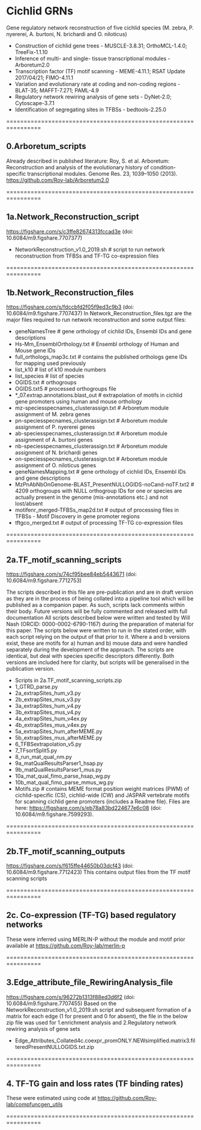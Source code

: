 # Cichlid GRNs
Gene regulatory network reconstruction of five cichlid species (M. zebra, P. nyererei, A. burtoni, N. brichardi and O. niloticus)

- Construction of cichlid gene trees - MUSCLE-3.8.31; OrthoMCL-1.4.0; TreeFix-1.1.10 
- Inference of multi- and single- tissue transcriptional modules - Arboretum2.0 
- Transcription factor (TF) motif scanning  - MEME-4.11.1; RSAT Update 2017/04/21; FIMO-4.11.1 
- Variation and evolutionary rate at coding and non-coding regions - BLAT-35; MAFFT-7.271; PAML-4.9 
- Regulatory network rewiring analysis of gene sets - DyNet-2.0; Cytoscape-3.7.1
- Identification of segregating sites in TFBSs - bedtools-2.25.0

================================================================

## 0.Arboretum_scripts
Already described in published literature: Roy, S. et al. Arboretum: Reconstruction and analysis of the evolutionary history of condition-specific transcriptional modules. Genome Res. 23, 1039–1050 (2013).
https://github.com/Roy-lab/Arboretum2.0

================================================================

## 1a.Network_Reconstruction_script
https://figshare.com/s/c3ffe82674313fccad3e (doi: 10.6084/m9.figshare.7707377)
- NetworkReconstruction_v1.0_2019.sh # script to run network reconstruction from TFBSs and TF-TG co-expression files

================================================================

## 1b.Network_Reconstruction_files
https://figshare.com/s/fdccbfd2f05f9ed3c9b3 (doi: 10.6084/m9.figshare.7707437)
In Network_Reconstruction_files.tgz are the major files required to run network reconstruction and some output files:
- geneNamesTree # gene orthology of cichlid IDs, Ensembl IDs and gene descriptions
- Hs-Mm_EnsemblOrthology.txt # Ensembl orthology of Human and Mouse gene IDs
- full_orthologs_map3c.txt # contains the published orthologs gene IDs for mapping used previously
- list_k10 # list of k10 module numbers
- list_species # list of species
- OGIDS.txt # orthogroups
- OGIDS.txt5 # processed orthogroups file
- *_07.extrap.annotations.blast_out # extrapolation of motifs in cichlid gene promoters using human and mouse orthology 
- mz-speciesspecnames_clusterassign.txt # Arboretum module assignment of M. zebra genes
- pn-speciesspecnames_clusterassign.txt # Arboretum module assignment of P. nyererei genes
- ab-speciesspecnames_clusterassign.txt # Arboretum module assignment of A. burtoni genes
- nb-speciesspecnames_clusterassign.txt # Arboretum module assignment of N. brichardi genes
- on-speciesspecnames_clusterassign.txt # Arboretum module assignment of O. niloticus genes
- geneNamesMapping.txt # gene orthology of cichlid IDs, Ensembl IDs and gene descriptions
- MzPnAbNbOnGenome-BLAST_PresentNULLOGIDS-noCand-noTF.txt2 # 4209 orthogroups with NULL orthogroup IDs for one or species are actually present in the genome (mis-annotations etc.) and not lost/absent
- motifenr_merged-TFBSs_map2d.txt # output of processing files in TFBSs - Motif Discovery in gene promoter regions
- tftgco_merged.txt # output of processing TF-TG co-expression files

================================================================

## 2a.TF_motif_scanning_scripts
https://figshare.com/s/74cf95bee84eb5443671 (doi: 10.6084/m9.figshare.7712753)

The scripts described in this file are pre-publication and are in draft version as they are in the process of being collated into a pipeline tool which will be published as a companion paper. As such, scripts lack comments within their body. Future versions will be fully commented and released with full documentation
All scripts described below were written and tested by Will Nash (ORCID: 0000-0002-6790-1167) during the preparation of material for this paper. The scripts below were written to run in the stated order, with each script relying on the output of that prior to it. Where a and b versions exist, these are motifs for a) human and b) mouse data and were handled separately during the development of the approach. The scripts are identical, but deal with species specific descriptors differently. Both versions are included here for clarity, but scripts will be generalised in the publication version.

- Scripts in 2a.TF_motif_scanning_scripts.zip
- 1_GTRD_parse.py
- 2a_extrapSites_hum_v3.py
- 2b_extrapSites_mus_v3.py
- 3a_extrapSites_hum_v4.py
- 3b_extrapSites_mus_v4.py
- 4a_extrapSites_hum_v4ex.py
- 4b_extrapSites_mus_v4ex.py
- 5a_extrapSites_hum_afterMEME.py
- 5b_extrapSites_mus_afterMEME.py
- 6_TFBSextrapolation_v5.py
- 7_TFsortSplit5.py
- 8_run_mat_qual_nm.py
- 9a_matQualResultsParser1_hsap.py
- 9b_matQualResultsParser1_mus.py
- 10a_mat_qual_fimo_parse_hsap_wg.py
- 10b_mat_qual_fimo_parse_mmus_wg.py
- Motifs.zip # contains MEME format position weight matrices (PWM) of cichlid-specific (CS), cichlid-wide (CW) and JASPAR vertebrate motifs for scanning cichlid gene promoters (includes a Readme file). Files are here: https://figshare.com/s/eb78a83bd224677e6c08 (doi: 10.6084/m9.figshare.7599293).

================================================================

## 2b.TF_motif_scanning_outputs
https://figshare.com/s/f615ffe44650b03dcf43 (doi: 10.6084/m9.figshare.7712423)
This contains output files from the TF motif scanning scripts

================================================================

## 2c. Co-expression (TF-TG) based regulatory networks 

These were inferred using MERLIN-P without the module and motif prior available at https://github.com/Roy-lab/merlin-p

================================================================

## 3.Edge_attribute_file_RewiringAnalysis_file
https://figshare.com/s/96272b1313f88ed3d6f2 (doi: 10.6084/m9.figshare.7707455)
Based on the NetworkReconstruction_v1.0_2019.sh script and subsequent formation of a matrix for each edge (1 for present and 0 for absent), the file in the below zip file was used for 1.enrichment analysis and 2.Regulatory network rewiring analysis of gene sets 
- Edge_Attributes_Collated4c.coexpr_promONLY.NEWsimplified.matrix3.filteredPresentNULLOGIDS.txt.zip 

================================================================

## 4. TF-TG gain and loss rates (TF binding rates)

These were estimated using code at https://github.com/Roy-lab/compfuncgen_utils

================================================================
